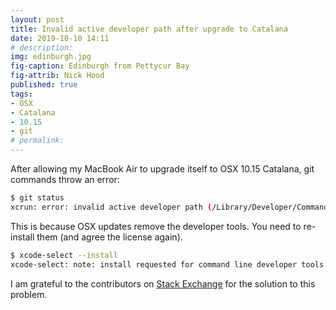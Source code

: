 ```yaml
---
layout: post
title: Invalid active developer path after upgrade to Catalana
date: 2019-10-10 14:11
# description: 
img: edinburgh.jpg
fig-caption: Edinburgh from Pettycur Bay
fig-attrib: Nick Hood
published: true
tags:
- OSX
- Catalana
- 10.15
- git
# permalink:
---
```

After allowing my MacBook Air to upgrade itself to OSX 10.15 Catalana, git commands throw an error:

```sh
$ git status
xcrun: error: invalid active developer path (/Library/Developer/CommandLineTools), missing xcrun at: /Library/Developer/CommandLineTools/usr/bin/xcrun
```

This is because OSX updates remove the developer tools. You need to re-install them (and agree the license again).

```sh
$ xcode-select --install
xcode-select: note: install requested for command line developer tools
```

I am grateful to the contributors on [Stack Exchange](https://apple.stackexchange.com/questions/254380/why-am-i-getting-an-invalid-active-developer-path-when-attempting-to-use-git-a) for the solution to this problem.